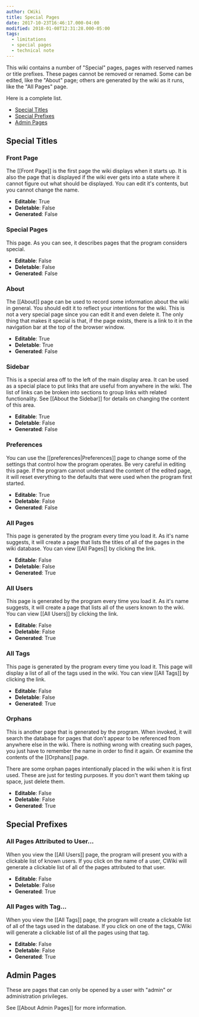 ```yaml
---
author: CWiki
title: Special Pages
date: 2017-10-23T16:46:17.000-04:00
modified: 2018-01-08T12:31:28.000-05:00
tags:
  - limitations
  - special pages
  - technical note
---
```



This wiki contains a number of "Special" pages, pages with reserved names or title prefixes. These pages cannot be removed or renamed. Some can be edited, like the "About" page; others are generated by the wiki as it runs, like the "All Pages" page.

Here is a complete list.

* [Special Titles](#special_titles)
* [Special Prefixes](#special_prefixes)
* [Admin Pages](#admin_pages)

## Special Titles <a name="special_titles"></a> ##

### Front Page ###

The [[Front Page]] is the first page the wiki displays when it starts up. It is also the page that is displayed if the wiki ever gets into a state where it cannot figure out what should be displayed. You can edit it's contents, but you cannot change the name.

- **Editable**: True  
- **Deletable**: False
- **Generated**: False

### Special Pages ###

This page. As you can see, it describes pages that the program considers special.

- **Editable**: False  
- **Deletable**: False
- **Generated**: False

### About ###

The [[About]] page can be used to record some information about the wiki in general. You should edit it to reflect your intentions for the wiki. This is not a very special page since you can edit it and even delete it. The only thing that makes it special is that, if the page exists, there is a link to it in the navigation bar at the top of the browser window.

- **Editable**: True  
- **Deletable**: True
- **Generated**: False

### Sidebar ###

This is a special area off to the left of the main display area. It can be used as a special place to put links that are useful from anywhere in the wiki. The list of links can be broken into sections to group links with related functionality. See [[About the Sidebar]] for details on changing the content of this area.

- **Editable**: True  
- **Deletable**: False
- **Generated**: False

### Preferences ###

You can use the [[preferences|Preferences]] page to change some of the settings that control how the program operates. Be very careful in editing this page. If the program cannot understand the content of the edited page, it will reset everything to the defaults that were used when the program first started.

- **Editable**: True  
- **Deletable**: False
- **Generated**: False

### All Pages ###

This page is generated by the program every time you load it. As it's name suggests, it will create a page that lists the titles of all of the pages in the wiki database. You can view [[All Pages]] by clicking the link.

- **Editable**: False  
- **Deletable**: False
- **Generated**: True

### All Users ###

This page is generated by the program every time you load it. As it's name suggests, it will create a page that lists all of the users known to the wiki. You can view [[All Users]] by clicking the link.

- **Editable**: False  
- **Deletable**: False
- **Generated**: True

### All Tags ###

This page is generated by the program every time you load it. This page will display a list of all of the tags used in the wiki. You can view [[All Tags]] by clicking the link.

- **Editable**: False  
- **Deletable**: False
- **Generated**: True

### Orphans ###

This is another page that is generated by the program. When invoked, it will search the database for pages that don't appear to be referenced from anywhere else in the wiki. There is nothing wrong with creating such pages, you just have to remember the name in order to find it again. Or examine the contents of the [[Orphans]] page.

There are some orphan pages intentionally placed in the wiki when it is first used. These are just for testing purposes. If you don't want them taking up space, just delete them.

- **Editable**: False  
- **Deletable**: False
- **Generated**: True

## Special Prefixes <a name="special_prefixes"></a> ##

### All Pages Attributed to User... ###

When you view the [[All Users]] page, the program will present you with a clickable list of known users. If you click on the name of a user, CWiki will generate a clickable list of all of the pages attributed to that user.

- **Editable**: False  
- **Deletable**: False
- **Generated**: True

### All Pages with Tag... ###

When you view the [[All Tags]] page, the program will create a clickable list of all of the tags used in the database. If you click on one of the tags, CWiki will generate a clickable list of all the pages using that tag.

- **Editable**: False  
- **Deletable**: False
- **Generated**: True

## Admin Pages <a name="admin_pages"></a> ##

These are pages that can only be opened by a user with "admin" or administration privileges.

See [[About Admin Pages]] for more information.
